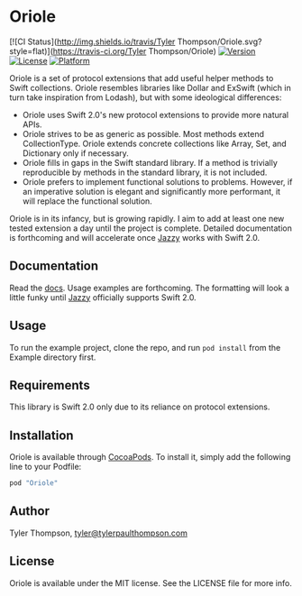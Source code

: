 # Oriole

[![CI Status](http://img.shields.io/travis/Tyler Thompson/Oriole.svg?style=flat)](https://travis-ci.org/Tyler Thompson/Oriole)
[![Version](https://img.shields.io/cocoapods/v/Oriole.svg?style=flat)](http://cocoapods.org/pods/Oriole)
[![License](https://img.shields.io/cocoapods/l/Oriole.svg?style=flat)](http://cocoapods.org/pods/Oriole)
[![Platform](https://img.shields.io/cocoapods/p/Oriole.svg?style=flat)](http://cocoapods.org/pods/Oriole)

Oriole is a set of protocol extensions that add useful helper methods to Swift collections. Oriole resembles libraries like Dollar and ExSwift (which in turn take inspiration from Lodash), but with some ideological differences:

- Oriole uses Swift 2.0's new protocol extensions to provide more natural APIs.
- Oriole strives to be as generic as possible. Most methods extend CollectionType. Oriole extends concrete collections like Array, Set, and Dictionary only if necessary.
- Oriole fills in gaps in the Swift standard library. If a method is trivially reproducible by methods in the standard library, it is not included.
- Oriole prefers to implement functional solutions to problems. However, if an imperative solution is elegant and significantly more performant, it will replace the functional solution.

Oriole is in its infancy, but is growing rapidly. I aim to add at least one new tested extension a day until the project is complete. Detailed documentation is forthcoming and will accelerate once [Jazzy](https://github.com/realm/jazzy/pull/261) works with Swift 2.0.

## Documentation
Read the [docs](https://tptee.github.com/Oriole). Usage examples are forthcoming. The formatting will look a little funky until [Jazzy](https://github.com/realm/jazzy/pull/261) officially supports Swift 2.0.

## Usage

To run the example project, clone the repo, and run `pod install` from the Example directory first.

## Requirements

This library is Swift 2.0 only due to its reliance on protocol extensions.

## Installation

Oriole is available through [CocoaPods](http://cocoapods.org). To install
it, simply add the following line to your Podfile:

```ruby
pod "Oriole"
```

## Author

Tyler Thompson, tyler@tylerpaulthompson.com

## License

Oriole is available under the MIT license. See the LICENSE file for more info.
